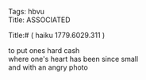 Tags: hbvu  
Title: ASSOCIATED  
  
Title:# ( haiku 1779.6029.311 )  
  
to put ones hard cash  
where one's heart has been since small  
and with an angry photo  
